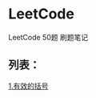# LeetCode
LeetCode 50题 刷题笔记

## 列表：

[1.有效的括号](https://github.com/JessonKang/LeetCode-50-/blob/master/README.md)

